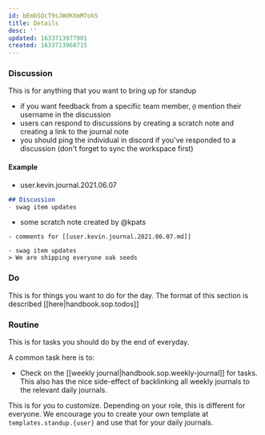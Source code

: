```yaml
---
id: bEmbSQcT9sJWdKXmM7okS
title: Details
desc: ''
updated: 1633713977901
created: 1633713968715
---
```


### Discussion

This is for anything that you want to bring up for standup

- if you want feedback from a specific team member, `@` mention their username in the discussion
- users can respond to discussions by creating a scratch note and creating a link to the journal note
- you should ping the individual in discord if you've responded to a discussion  (don't forget to sync the workspace first)

#### Example

- user.kevin.journal.2021.06.07

```markdown
## Discussion
- swag item updates
```

- some scratch note created by @kpats

```
- comments for [[user.kevin.journal.2021.06.07.md]]

- swag item updates
> We are shipping everyone oak seeds
```

### Do

This is for things you want to do for the day. The format of this section is described [[here|handbook.sop.todos]]

### Routine

This is for tasks you should do by the end of everyday. 

A common task here is to: 
- Check on the [[weekly journal|handbook.sop.weekly-journal]] for tasks. This also has the nice side-effect of backlinking all weekly journals to the relevant daily journals.

This is for you to customize. Depending on your role, this is different for everyone. We encourage you to create your own template at `templates.standup.{user}` and use that for your daily journals.



